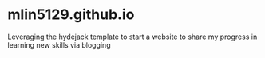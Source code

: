 # mlin5129.github.io
Leveraging the hydejack template to start a website to share my progress in learning new skills via blogging
